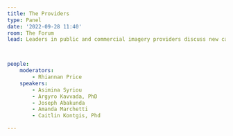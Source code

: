 ```yaml
---
title: The Providers
type: Panel
date: '2022-09-28 11:40'
room: The Forum
lead: Leaders in public and commercial imagery providers discuss new capabilities and distribution models and how they engage communities working directly on social and climate benefits.



people:
    moderators:
        - Rhiannan Price
    speakers:
        - Asimina Syriou
        - Argyro Kavvada, PhD
        - Joseph Abakunda
        - Amanda Marchetti
        - Caitlin Kontgis, Phd

---
```

